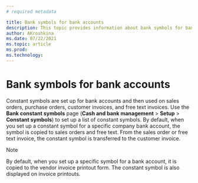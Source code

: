 ```yaml
---
# required metadata

title: Bank symbols for bank accounts
description: This topic provides information about bank symbols for bank accounts.
author: AKroshkina
ms.date: 07/22/2021
ms.topic: article
ms.prod: 
ms.technology: 
---
```


# Bank symbols for bank accounts 
Constant symbols are set up for bank accounts and then used on sales orders, purchase orders, customer invoices, and free text invoices. 
Use the **Bank constant symbols** page (**Cash and bank management** > **Setup** > **Constant symbols**) to set up a list of constant symbols. By default, when you set up a constant symbol for a specific company bank account, the symbol is copied to sales orders and free text. From the sales order or free text invoice, the constant symbol is transferred to the customer invoice. 
> [!NOTE]
> By default, when you set up a specific symbol for a bank account, it is copied to the vendor invoice printout form. The constant symbol is also displayed on invoice printouts. 
